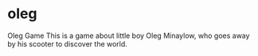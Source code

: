 # oleg
Oleg Game
This is a game about little boy Oleg Minaylow, who goes away by his scooter to discover the world.
